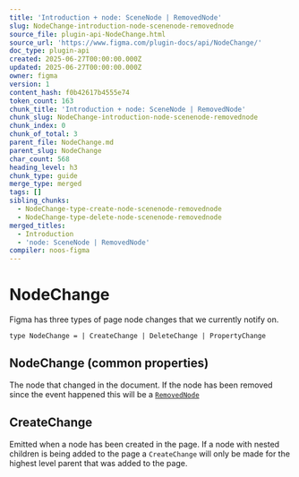 ```yaml
---
title: 'Introduction + node: SceneNode | RemovedNode'
slug: NodeChange-introduction-node-scenenode-removednode
source_file: plugin-api-NodeChange.html
source_url: 'https://www.figma.com/plugin-docs/api/NodeChange/'
doc_type: plugin-api
created: 2025-06-27T00:00:00.000Z
updated: 2025-06-27T00:00:00.000Z
owner: figma
version: 1
content_hash: f0b42617b4555e74
token_count: 163
chunk_title: 'Introduction + node: SceneNode | RemovedNode'
chunk_slug: NodeChange-introduction-node-scenenode-removednode
chunk_index: 0
chunk_of_total: 3
parent_file: NodeChange.md
parent_slug: NodeChange
char_count: 568
heading_level: h3
chunk_type: guide
merge_type: merged
tags: []
sibling_chunks:
  - NodeChange-type-create-node-scenenode-removednode
  - NodeChange-type-delete-node-scenenode-removednode
merged_titles:
  - Introduction
  - 'node: SceneNode | RemovedNode'
compiler: noos-figma
---
```


# NodeChange

Figma has three types of page node changes that we currently notify on.

```
type NodeChange = | CreateChange | DeleteChange | PropertyChange
```

## NodeChange (common properties)

The node that changed in the document. If the node has been removed since the event happened this will be a [`RemovedNode`](/plugin-docs/api/RemovedNode/)

## CreateChange

Emitted when a node has been created in the page. If a node with nested children is being added to the page a `CreateChange` will only be made for the highest level parent that was added to the page.
